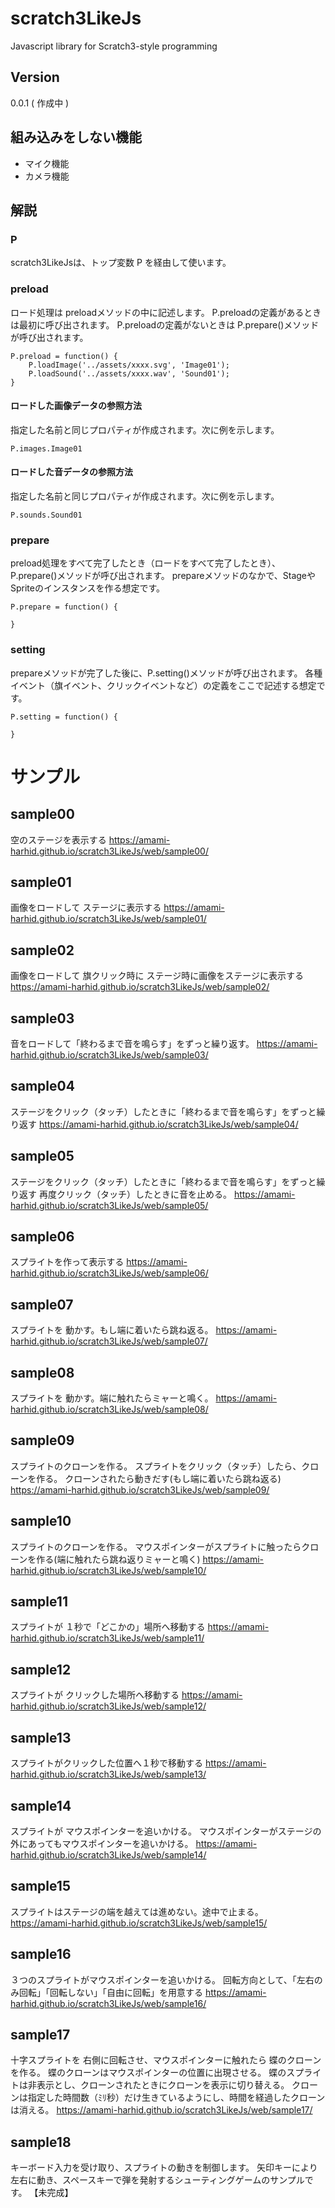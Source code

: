 # scratch3LikeJs

Javascript library for Scratch3-style programming

## Version

0.0.1  ( 作成中 )

## 組み込みをしない機能

- マイク機能
- カメラ機能

## 解説

### P

scratch3LikeJsは、トップ変数 P を経由して使います。

### preload

ロード処理は preloadメソッドの中に記述します。
P.preloadの定義があるときは最初に呼び出されます。
P.preloadの定義がないときは P.prepare()メソッドが呼び出されます。
```
P.preload = function() {
    P.loadImage('../assets/xxxx.svg', 'Image01');
    P.loadSound('../assets/xxxx.wav', 'Sound01');
}
```
#### ロードした画像データの参照方法

指定した名前と同じプロパティが作成されます。次に例を示します。

```
P.images.Image01
```
#### ロードした音データの参照方法

指定した名前と同じプロパティが作成されます。次に例を示します。

```
P.sounds.Sound01
```

### prepare

preload処理をすべて完了したとき（ロードをすべて完了したとき）、P.prepare()メソッドが呼び出されます。
prepareメソッドのなかで、StageやSpriteのインスタンスを作る想定です。
```
P.prepare = function() {

}
```

### setting

prepareメソッドが完了した後に、P.setting()メソッドが呼び出されます。
各種イベント（旗イベント、クリックイベントなど）の定義をここで記述する想定です。
```
P.setting = function() {

}
```


# サンプル

## sample00
空のステージを表示する
https://amami-harhid.github.io/scratch3LikeJs/web/sample00/

## sample01
画像をロードして ステージに表示する
https://amami-harhid.github.io/scratch3LikeJs/web/sample01/

## sample02
画像をロードして 旗クリック時に ステージ時に画像をステージに表示する
https://amami-harhid.github.io/scratch3LikeJs/web/sample02/

## sample03
音をロードして「終わるまで音を鳴らす」をずっと繰り返す。
https://amami-harhid.github.io/scratch3LikeJs/web/sample03/

## sample04
ステージをクリック（タッチ）したときに「終わるまで音を鳴らす」をずっと繰り返す
https://amami-harhid.github.io/scratch3LikeJs/web/sample04/


## sample05
ステージをクリック（タッチ）したときに「終わるまで音を鳴らす」をずっと繰り返す
再度クリック（タッチ）したときに音を止める。
https://amami-harhid.github.io/scratch3LikeJs/web/sample05/

## sample06
スプライトを作って表示する
https://amami-harhid.github.io/scratch3LikeJs/web/sample06/

## sample07
スプライトを 動かす。もし端に着いたら跳ね返る。
https://amami-harhid.github.io/scratch3LikeJs/web/sample07/

## sample08
スプライトを 動かす。端に触れたらミャーと鳴く。
https://amami-harhid.github.io/scratch3LikeJs/web/sample08/

## sample09
スプライトのクローンを作る。
スプライトをクリック（タッチ）したら、クローンを作る。
クローンされたら動きだす(もし端に着いたら跳ね返る)
https://amami-harhid.github.io/scratch3LikeJs/web/sample09/

## sample10
スプライトのクローンを作る。
マウスポインターがスプライトに触ったらクローンを作る(端に触れたら跳ね返りミャーと鳴く)
https://amami-harhid.github.io/scratch3LikeJs/web/sample10/

## sample11
スプライトが １秒で「どこかの」場所へ移動する
https://amami-harhid.github.io/scratch3LikeJs/web/sample11/

## sample12
スプライトが クリックした場所へ移動する
https://amami-harhid.github.io/scratch3LikeJs/web/sample12/

## sample13
スプライトがクリックした位置へ１秒で移動する
https://amami-harhid.github.io/scratch3LikeJs/web/sample13/

## sample14
スプライトが マウスポインターを追いかける。
マウスポインターがステージの外にあってもマウスポインターを追いかける。
https://amami-harhid.github.io/scratch3LikeJs/web/sample14/

## sample15
スプライトはステージの端を越えては進めない。途中で止まる。
https://amami-harhid.github.io/scratch3LikeJs/web/sample15/

## sample16
３つのスプライトがマウスポインターを追いかける。
回転方向として、「左右のみ回転」「回転しない」「自由に回転」を用意する
https://amami-harhid.github.io/scratch3LikeJs/web/sample16/

## sample17
十字スプライトを 右側に回転させ、マウスポインターに触れたら 蝶のクローンを作る。
蝶のクローンはマウスポインターの位置に出現させる。
蝶のスプライトは非表示とし、クローンされたときにクローンを表示に切り替える。
クローンは指定した時間数（ﾐﾘ秒）だけ生きているようにし、時間を経過したクローンは消える。
https://amami-harhid.github.io/scratch3LikeJs/web/sample17/

## sample18
キーボード入力を受け取り、スプライトの動きを制御します。
矢印キーにより左右に動き、スペースキーで弾を発射するシューティングゲームのサンプルです。
【未完成】

